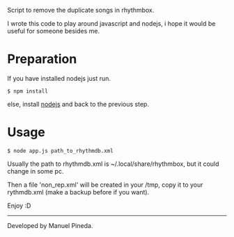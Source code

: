 Script to remove the duplicate songs in rhythmbox.

I wrote this code to play around javascript and nodejs, i hope it would be useful for someone besides me.


# Preparation

If you have installed nodejs just run.

    $ npm install

else, install [nodejs](http://nodejs.org/) and back to the previous step.

# Usage

    $ node app.js path_to_rhythmdb.xml

Usually the path to rhythmdb.xml is ~/.local/share/rhythmbox, but it
could change in some pc.

Then a file 'non\_rep.xml' will be created in your /tmp, copy it to your
rythmdb.xml (make a backup before if you want).


Enjoy :D

_______
Developed by Manuel Pineda.
